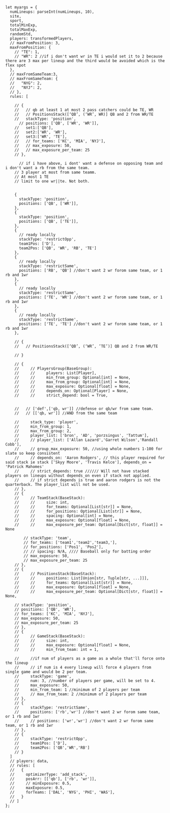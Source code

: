 
    let myargs = {
      numLineups: parseInt(numLineups, 10),
      site,
      sport,
      totalMinExp,
      totalMaxExp,
      randomStd,
      players: transformedPlayers,
      // maxFromPosition: 3,
      maxFromPosition: {
        // "TE": 1, 
        // "WR": 2 //if i don't want wr in TE i would set it to 2 because there are 3 max per lineup and the third would be avoided which is the flex spot
      },
      // maxFromSameTeam:3,
      // maxFromSameTeam: {
      //   "NYG": 2,
      //   "NYJ": 2,
      // },
      rules: [
      
        // {
        //   // qb at least 1 at most 2 pass catchers could be TE, WR
        //   // PositionsStack([‘QB’, (‘WR’, WR)] QB and 2 from WR/TE
        //   stackType: 'position',
          // positions: ['QB', ['WR', 'WR']],
        //   set1:['QB'],
        //   set2:['WR', 'WR'],
        //   set3:['WR', 'TE'],
        //   // for_teams: ['KC', 'MIA', 'NYJ'],
        //   // max_exposure: 50,
        //   // max_exposure_per_team: 25
        // },

          // if i have above, i dont' want a defense on opposing team and i don't want a rb from the same team. 
        // 3 player at most from same teamm. 
        // At most 1 TE
        // limit to one wr||te. Not both. 

        
        {
          stackType: 'position',
          positions: ['QB', ['WR']],
        },
        {
          stackType: 'position',
          positions: ['QB', ['TE']],
        },
        {
          // ready locally 
          stackType: 'restrictOpp',
          team1Pos: ['D'],
          team2Pos: ['QB', 'WR', 'RB', 'TE']
        },
        {
          // ready locally 
          stackType: 'restrictSame',
          positions: ['RB', 'QB'] //don't want 2 wr forom same team, or 1 rb and 1wr 
        },
        {
          // ready locally 
          stackType: 'restrictSame',
          positions: ['TE', 'WR'] //don't want 2 wr forom same team, or 1 rb and 1wr 
        },
        {
          // ready locally 
          stackType: 'restrictSame',
          positions: ['TE', 'TE'] //don't want 2 wr forom same team, or 1 rb and 1wr 
        },
        
        // {
        //   // PositionsStack([‘QB’, (‘WR’, ’TE’)] QB and 2 from WR/TE

        // }

        // {
        //     // PlayersGroup(BaseGroup):
        //     //     players: List[Player],
        //     //     min_from_group: Optional[int] = None,
        //     //     max_from_group: Optional[int] = None,
        //     //     max_exposure: Optional[float] = None,
        //     //     depends_on: Optional[Player] = None,
        //     //     strict_depend: bool = True,


        //   // ['def',['qb, wr']] //defense or qb/wr from same team. 
        //   // [['qb, wr']] //AND from the same team 

        //     stack_type: 'player',
        //     min_from_group: 1,
        //     max_from_group: 2,
        //     player_list: ['bron', 'AD', 'porzsingus', 'Tattum'],
        //     // player_list: ['Allan Lazard','Garret Wilson','Randall Cobb'],
        //     // group_max_exposure: 50, //using whole numbers 1-100 for slate so keep consistent
        //     // depends_on: 'Aaron Rodgers', // this player required for said stack ie stack ['Skyy Moore', 'Travis Kelce'], depends_on = 'Patrick Mahomes'
        //     // strict_depends: true ////// Will not have stacked players on lineups without depends_on even if stack not applied.
        //     // if strict depends is true and aaron rodgers is not the quarterback. The player_list will not be used. 
        // },
        // {
        //     // TeamStack(BaseStack):
        //     //     size: int,
        //     //     for_teams: Optional[List[str]] = None,
        //     //     for_positions: Optional[List[str]] = None,
        //     //     spacing: Optional[int] = None,
        //     //     max_exposure: Optional[float] = None,
        //     //     max_exposure_per_team: Optional[Dict[str, float]] = None

            // stackType: 'team',
            // for_teams: ['team1','team2','team3,'],
            // for_positions: ['Pos1', 'Pos2'],
            // // spacing: N/A, //// Baseball only for batting order
            // max_exposure: 50,
            // max_exposure_per_team: 25
        // },
        // {
        //     // PositionsStack(BaseStack):
        //     //     positions: List[Union[str, Tuple[str, ...]]],
        //     //     for_teams: Optional[List[str]] = None,
        //     //     max_exposure: Optional[float] = None,
        //     //     max_exposure_per_team: Optional[Dict[str, float]] = None,

        // stackType: 'position',
        // positions: ['QB', 'WR'],
        // for_teams: ['KC', 'MIA', 'NYJ'],
        // max_exposure: 50,
        // max_exposure_per_team: 25
        // },
        // {
        //     // GameStack(BaseStack):
        //     //     size: int,
        //     //     max_exposure: Optional[float] = None,
        //     //     min_from_team: int = 1,

        //     //if num of players as a game as a whole that'll force onto the lineup
        //     // if num is 4 every lineup will force 4 players from single game and would be 2 per team. 
        //     stackType: 'game',
        //     num: 3, //number of players per game, will be set to 4. 
        //     max_exposure: 50, 
        //     min_from_team: 1 //minimum of 2 players per team
        //     // max_from_team: 2 //minimum of 2 players per team
        // },
        // {
        //     stackType: 'restrictSame',
        //     positions: ['rb','wr'] //don't want 2 wr forom same team, or 1 rb and 1wr 
        //     // positions: ['wr','wr'] //don't want 2 wr forom same team, or 1 rb and 1wr 
        // },
        // {
        //     stackType: 'restrictOpp',
        //     team1Pos: ['D'],
        //     team2Pos: ['QB','WR','RB']
        // }
      ]
      // players: data,
      // rules: [
      //   {
      //     optimizerType: 'add_stack',
      //     posArr: [['qb'], ['rb', 'wr']],
      //     // minExposure: 0.5,
      //     maxExposure: 0.5,
      //     forTeams: ['DAL', 'NYG', 'PHI', 'WAS'],
      //   }
      // ]
    };
